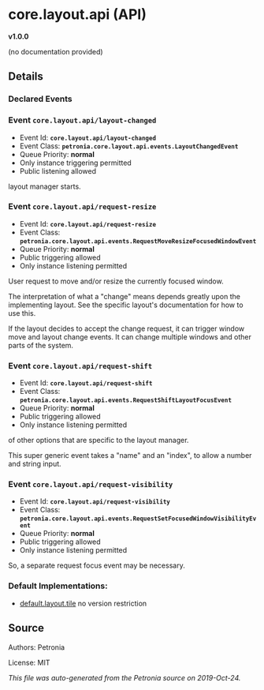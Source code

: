 # core.layout.api (API)
**v1.0.0**

(no documentation provided)

## Details


### Declared Events


### Event `core.layout.api/layout-changed`

* Event Id: **`core.layout.api/layout-changed`**
* Event Class: **`petronia.core.layout.api.events.LayoutChangedEvent`**
* Queue Priority: **normal**
* Only instance triggering permitted
* Public listening allowed

layout manager starts.



### Event `core.layout.api/request-resize`

* Event Id: **`core.layout.api/request-resize`**
* Event Class: **`petronia.core.layout.api.events.RequestMoveResizeFocusedWindowEvent`**
* Queue Priority: **normal**
* Public triggering allowed
* Only instance listening permitted

User request to move and/or resize the currently focused window.


The interpretation of what a "change" means depends greatly upon the
implementing layout.  See the specific layout's documentation for how
to use this.


If the layout decides to accept the change request, it can trigger
window move and layout change events.  It can change multiple windows
and other parts of the system.



### Event `core.layout.api/request-shift`

* Event Id: **`core.layout.api/request-shift`**
* Event Class: **`petronia.core.layout.api.events.RequestShiftLayoutFocusEvent`**
* Queue Priority: **normal**
* Public triggering allowed
* Only instance listening permitted

of other options that are specific to the layout manager.


This super generic event takes a "name" and an "index", to allow a
number and string input.



### Event `core.layout.api/request-visibility`

* Event Id: **`core.layout.api/request-visibility`**
* Event Class: **`petronia.core.layout.api.events.RequestSetFocusedWindowVisibilityEvent`**
* Queue Priority: **normal**
* Public triggering allowed
* Only instance listening permitted

So, a separate request focus event may be necessary.











### Default Implementations:
* [default.layout.tile](default.layout.tile.md)
  no version restriction


## Source

Authors: Petronia

License: MIT

*This file was auto-generated from the Petronia source on 2019-Oct-24.*
